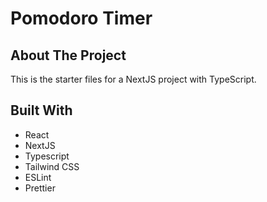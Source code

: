 # Pomodoro Timer

## About The Project

This is the starter files for a NextJS project with TypeScript.

## Built With
- React
- NextJS
- Typescript
- Tailwind CSS
- ESLint
- Prettier